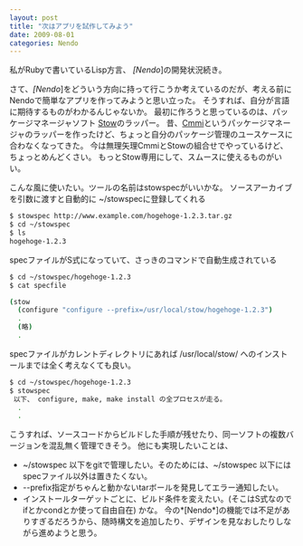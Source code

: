 ```yaml
---
layout: post
title: "次はアプリを試作してみよう"
date: 2009-08-01
categories: Nendo
---
```

私がRubyで書いているLisp方言、 *[Nendo*]の開発状況続き。

さて、*[Nendo*]をどういう方向に持って行こうか考えているのだが、考える前にNendoで簡単なアプリを作ってみようと思い立った。
そうすれば、自分が言語に期待するものがわかるんじゃないか。
最初に作ろうと思っているのは、パッケージマネージャソフト [Stow](http://www.gnu.org/software/stow/)のラッパー。
昔、[Cmmi](http://www.netfort.gr.jp/~kiyoka/cmmi/index_ja.html)というパッケージマネージャのラッパーを作ったけど、ちょっと自分のパッケージ管理のユースケースに合わなくなってきた。
今は無理矢理CmmiとStowの組合せでやっているけど、ちょっとめんどくさい。
もっとStow専用にして、スムースに使えるものがいい。

こんな風に使いたい。ツールの名前はstowspecがいいかな。
 ソースアーカイブを引数に渡すと自動的に ~/stowspecに登録してくれる
```bash
$ stowspec http://www.example.com/hogehoge-1.2.3.tar.gz
$ cd ~/stowspec
$ ls 
hogehoge-1.2.3
```

 specファイルがS式になっていて、さっきのコマンドで自動生成されている
```bash
$ cd ~/stowspec/hogehoge-1.2.3
$ cat specfile

(stow
  (configure "configure --prefix=/usr/local/stow/hogehoge-1.2.3")
  .
  (略)
  .
```

 specファイルがカレントディレクトリにあれば /usr/local/stow/ へのインストールまでは全く考えなくても良い。
```bash
$ cd ~/stowspec/hogehoge-1.2.3
$ stowspec
 以下、 configure, make, make install の全プロセスが走る。
  .
  .
```

こうすれば、ソースコードからビルドした手順が残せたり、同一ソフトの複数バージョンを混乱無く管理できそう。
他にも実現したいことは、
- ~/stowspec 以下をgitで管理したい。そのためには、~/stowspec 以下にはspecファイル以外は置きたくない。
- --prefix指定がちゃんと動かないtarボールを発見してエラー通知したい。
- インストールターゲットごとに、ビルド条件を変えたい。(そこはS式なのでifとかcondとか使って自由自在)
かな。
今の*[Nendo*]の機能では不足がありすぎるだろうから、随時構文を追加したり、デザインを見なおしたりしながら進めようと思う。

